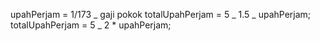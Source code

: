 upahPerjam = 1/173 _ gaji pokok
totalUpahPerjam = 5 _ 1.5 _ upahPerjam;
totalUpahPerjam = 5 _ 2 \* upahPerjam;
